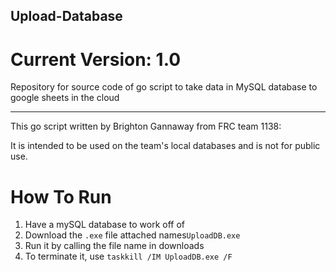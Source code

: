 ## Upload-Database
# Current Version: 1.0

Repository for source code of go script to take data in MySQL database to google sheets in the cloud

--- 

This go script written by Brighton Gannaway from FRC team 1138:

It is intended to be used on the team's local databases and is not for public use.

# How To Run

1. Have a mySQL database to work off of
2. Download the `.exe` file attached names`UploadDB.exe`
3. Run it by calling the file name in downloads
4. To terminate it, use `taskkill /IM UploadDB.exe /F`

